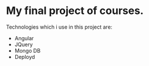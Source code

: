 <h1>My final project of courses.</h1>

Technologies which i use in this project are:
<ul>
<li>Angular</li>
<li>JQuery</li>
<li>Mongo DB</li>
<li>Deployd</li>
</ul>
